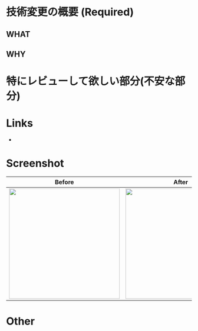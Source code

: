 # 技術変更の概要 (Required)
## WHAT

## WHY


# 特にレビューして欲しい部分(不安な部分)

# Links
-

# Screenshot
Before | After
:--: | :--:
<img src="" width="300" /> | <img src="" width="300" />

# Other
